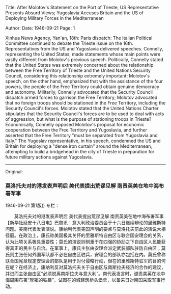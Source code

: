 Title: After Molotov's Statement on the Port of Trieste, US Representative Presents Absurd Views; Yugoslavia Accuses Britain and the US of Deploying Military Forces in the Mediterranean

Author:
Date: 1946-09-21
Page: 1

Xinhua News Agency, Yan'an, 18th: Paris dispatch: The Italian Political Committee continued to debate the Trieste issue on the 16th. Representatives from the US and Yugoslavia delivered speeches. Connelly, representing the United States, made statements whose main points were vastly different from Molotov's previous speech. Politically, Connelly stated that the United States was extremely concerned about the relationship between the Free Territory of Trieste and the United Nations Security Council, considering this relationship extremely important; Molotov's speech, on the other hand, emphasized that with the assistance of the four powers, the people of the Free Territory could obtain genuine democracy and autonomy. Militarily, Connelly advocated that the Security Council dispatch armed forces to garrison the Free Territory; Molotov advocated that no foreign troops should be stationed in the Free Territory, including the Security Council's forces. Molotov stated that the United Nations Charter stipulates that the Security Council's forces are to be used to deal with acts of aggression, but what is the purpose of stationing troops in Trieste? Economically, Connelly opposed Molotov's proposal for economic cooperation between the Free Territory and Yugoslavia, and further asserted that the Free Territory "must be separated from Yugoslavia and Italy." The Yugoslav representative, in his speech, condemned the US and Britain for deploying a "dense iron curtain" around the Mediterranean, attempting to build a bridgehead in the city of Trieste in preparation for future military actions against Yugoslavia.



<hr /> 

Original: 


### 莫洛托夫对的港发表声明后  美代表提出荒谬见解  南责英美在地中海布署军事

1946-09-21
第1版()
专栏：

　　莫洛托夫对的港发表声明后
    美代表提出荒谬见解
    南责英美在地中海布署军事
    【新华社延安十八日电】巴黎讯：意大利政治委员会于十六日继续辩论的里雅斯特问题。美南代表发表演说。康纳利代表美国声明的要点与莫洛托夫前此的演说大相径庭。在政治上，康氏称美国极其关怀的里雅斯特自由区与联合国安理会的关系，认为此项关系极具重要性；莫氏的演说则侧重于在四强的协助之下自由区人民能获得真正的民主与自治。在军事上，康氏主张由安理会派定武装部队驻防自由区；莫氏则主张任何外国军队都不必在自由区驻兵，安理会的部队亦包括在内。莫氏曾称联合国宪章规定安理会的部队是用于对付侵略行动，但在的里雅斯特驻军的目的何在呢？在经济上，康纳利反对莫洛托夫关于自由区与南斯拉夫经济的合作的建议，并进而主张自由区“必须脱离南斯拉夫与意大利”。南代表发言时，谴责美英在地中海周围布署“厚密的铁幕”，试图在的城建筑桥头堡垒，以备来日对南国采取军事行动。

